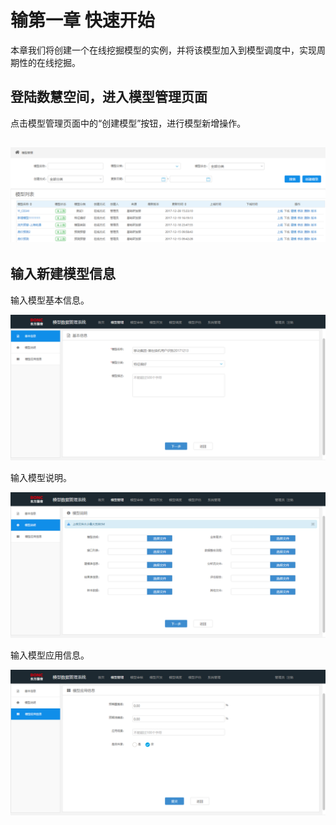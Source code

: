 # 

# 输第一章 快速开始

本章我们将创建一个在线挖掘模型的实例，并将该模型加入到模型调度中，实现周期性的在线挖掘。

## 登陆数慧空间，进入模型管理页面

点击模型管理页面中的“创建模型”按钮，进行模型新增操作。

## ![](/assets/模型列表页面.png)

## 输入新建模型信息

输入模型基本信息。

![](/assets/模型基本信息.png)

输入模型说明。

![](/assets/模型说明.png)

输入模型应用信息。

![](/assets/模型应用信息.png)

